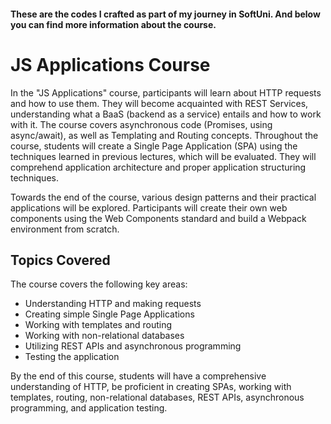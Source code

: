 #### These are the codes I crafted as part of my journey in SoftUni. And below you can find more information about the course.

# JS Applications Course

In the "JS Applications" course, participants will learn about HTTP requests and how to use them. They will become acquainted with REST Services, understanding what a BaaS (backend as a service) entails and how to work with it. The course covers asynchronous code (Promises, using async/await), as well as Templating and Routing concepts. Throughout the course, students will create a Single Page Application (SPA) using the techniques learned in previous lectures, which will be evaluated. They will comprehend application architecture and proper application structuring techniques.

Towards the end of the course, various design patterns and their practical applications will be explored. Participants will create their own web components using the Web Components standard and build a Webpack environment from scratch.

## Topics Covered

The course covers the following key areas:

- Understanding HTTP and making requests
- Creating simple Single Page Applications
- Working with templates and routing
- Working with non-relational databases
- Utilizing REST APIs and asynchronous programming
- Testing the application

By the end of this course, students will have a comprehensive understanding of HTTP, be proficient in creating SPAs, working with templates, routing, non-relational databases, REST APIs, asynchronous programming, and application testing.
